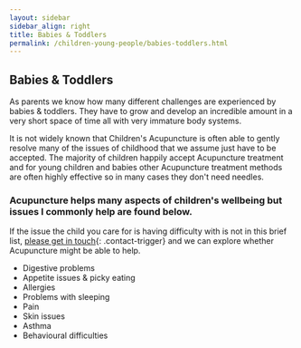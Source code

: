 ```yaml
---
layout: sidebar
sidebar_align: right
title: Babies & Toddlers
permalink: /children-young-people/babies-toddlers.html
---
```

## Babies & Toddlers
  As parents we know how many different challenges are experienced by babies & toddlers. They have to grow and develop an incredible amount in a very short space of time all with very immature body systems.

It is not widely known that Children's Acupuncture is often able to gently resolve many of the issues of childhood that we assume just have to be accepted.
The majority of children happily accept Acupuncture treatment and for young children and babies other Acupuncture treatment methods are often highly effective so in many cases they don't need needles.

### Acupuncture helps many aspects of children's wellbeing but issues I commonly help are found below. 
If the issue the child you care for is having difficulty with is not in this brief list, [please get in touch](#contact-trigger){: .contact-trigger} and we can explore whether Acupuncture might be able to help.  
<ul>
    <li>Digestive problems</li>
    <li>Appetite issues & picky eating</li>
    <li>Allergies</li>
    <li>Problems with sleeping</li>
     <li>Pain</li>
    <li>Skin issues</li>
    <li>Asthma</li>
    <li>Behavioural difficulties</li>
</ul> 



